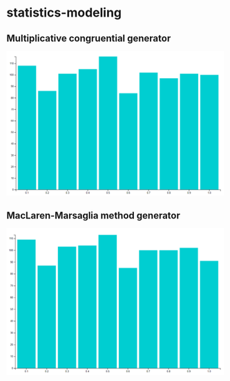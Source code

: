 # statistics-modeling

## Multiplicative congruential generator
![alt text](https://github.com/tyndria/statistical-modeling/blob/master/RV%20Generation/mcdata.png)

## MacLaren-Marsaglia method generator
![alt text](https://github.com/tyndria/statistical-modeling/blob/master/RV%20Generation/mmdata.png)
